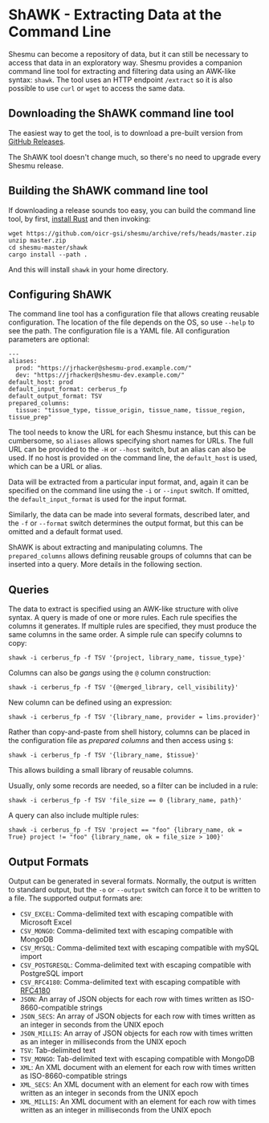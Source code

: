 # ShAWK - Extracting Data at the Command Line
Shesmu can become a repository of data, but it can still be necessary to access
that data in an exploratory way. Shesmu provides a companion command line tool
for extracting and filtering data using an AWK-like syntax: `shawk`. The
tool uses an HTTP endpoint `/extract` so it is also possible to use `curl` or
`wget` to access the same data.

## Downloading the ShAWK command line tool
The easiest way to get the tool, is to download a pre-built version from
[GitHub Releases](https://github.com/oicr-gsi/shesmu/releases/latest).

The ShAWK tool doesn't change much, so there's no need to upgrade every Shesmu
release.


## Building the ShAWK command line tool
If downloading a release sounds too easy, you can build the command line tool,
by first, [install Rust](https://www.rust-lang.org/tools/install) and then
invoking:

```
wget https://github.com/oicr-gsi/shesmu/archive/refs/heads/master.zip
unzip master.zip
cd shesmu-master/shawk
cargo install --path .
```

And this will install `shawk` in your home directory.

## Configuring ShAWK
The command line tool has a configuration file that allows creating reusable
configuration. The location of the file depends on the OS, so use `--help` to
see the path. The configuration file is a YAML file. All configuration
parameters are optional:

```
---
aliases:
  prod: "https://jrhacker@shesmu-prod.example.com/"
  dev: "https://jrhacker@shesmu-dev.example.com/"
default_host: prod
default_input_format: cerberus_fp
default_output_format: TSV
prepared_columns:
  tissue: "tissue_type, tissue_origin, tissue_name, tissue_region, tissue_prep"
```

The tool needs to know the URL for each Shesmu instance, but this can be
cumbersome, so `aliases` allows specifying short names for URLs. The full URL
can be provided to the `-H` or `--host` switch, but an alias can also be used.
If no host is provided on the command line, the `default_host` is used, which
can be a URL or alias.

Data will be extracted from a particular input format, and, again it can be
specified on the command line using the `-i` or `--input` switch. If omitted,
the `default_input_format` is used for the input format.

Similarly, the data can be made into several formats, described later, and the
`-f` or `--format` switch determines the output format, but this can be omitted
and a default format used.

ShAWK is about extracting and manipulating columns. The `prepared_columns`
allows defining reusable groups of columns that can be inserted into a query.
More details in the following section.

## Queries
The data to extract is specified using an AWK-like structure with olive syntax.
A query is made of one or more rules. Each rule specifies the columns it
generates. If multiple rules are specified, they must produce the same columns
in the same order. A simple rule can specify columns to copy:

    shawk -i cerberus_fp -f TSV '{project, library_name, tissue_type}'

Columns can also be _gangs_ using the `@` column construction:

    shawk -i cerberus_fp -f TSV '{@merged_library, cell_visibility}'

New column can be defined using an expression:

    shawk -i cerberus_fp -f TSV '{library_name, provider = lims.provider}'

Rather than copy-and-paste from shell history, columns can be placed in the
configuration file as _prepared columns_ and then access using `$`:

    shawk -i cerberus_fp -f TSV '{library_name, $tissue}'

This allows building a small library of reusable columns.

Usually, only some records are needed, so a filter can be included in a rule:

    shawk -i cerberus_fp -f TSV 'file_size == 0 {library_name, path}'

A query can also include multiple rules:

    shawk -i cerberus_fp -f TSV 'project == "foo" {library_name, ok = True} project != "foo" {library_name, ok = file_size > 100}'

## Output Formats
Output can be generated in several formats. Normally, the output is written to
standard output, but the `-o` or `--output` switch can force it to be written
to a file. The supported output formats are:

- `CSV_EXCEL`: Comma-delimited text with escaping compatible with Microsoft Excel
- `CSV_MONGO`: Comma-delimited text with escaping compatible with MongoDB
- `CSV_MYSQL`: Comma-delimited text with escaping compatible with mySQL import
- `CSV_POSTGRESQL`: Comma-delimited text with escaping compatible with PostgreSQL import
- `CSV_RFC4180`: Comma-delimited text with escaping compatible with [RFC4180](https://datatracker.ietf.org/doc/html/rfc4180)
- `JSON`: An array of JSON objects for each row with times written as ISO-8660-compatible strings
- `JSON_SECS`: An array of JSON objects for each row with times written as an integer in seconds from the UNIX epoch
- `JSON_MILLIS`: An array of JSON objects for each row with times written as an integer in milliseconds from the UNIX epoch
- `TSV`: Tab-delimited text
- `TSV_MONGO`: Tab-delimited text with escaping compatible with MongoDB
- `XML`: An XML document with an element for each row with times written as ISO-8660-compatible strings
- `XML_SECS`: An XML document with an element for each row with times written as an integer in seconds from the UNIX epoch
- `XML_MILLIS`: An XML document with an element for each row with times written as an integer in milliseconds from the UNIX epoch
